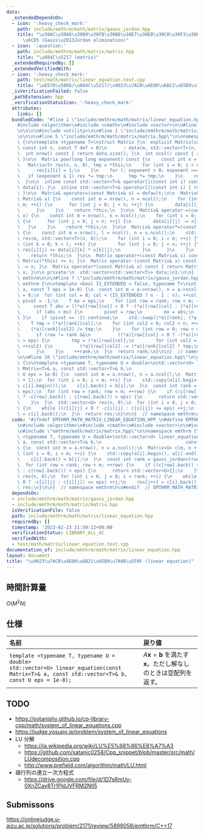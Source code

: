 ```yaml
---
data:
  _extendedDependsOn:
  - icon: ':heavy_check_mark:'
    path: include/emthrm/math/matrix/gauss_jordan.hpp
    title: "\u30AC\u30A6\u30B9\u30FB\u30B8\u30E7\u30EB\u30C0\u30F3\u306E\u6D88\u53BB\
      \u6CD5 (Gauss\u2013Jordan elimination)"
  - icon: ':question:'
    path: include/emthrm/math/matrix/matrix.hpp
    title: "\u884C\u5217 (matrix)"
  _extendedRequiredBy: []
  _extendedVerifiedWith:
  - icon: ':heavy_check_mark:'
    path: test/math/matrix/linear_equation.test.cpp
    title: "\u6570\u5B66/\u884C\u5217/\u9023\u7ACB\u4E00\u6B21\u65B9\u7A0B\u5F0F"
  _isVerificationFailed: false
  _pathExtension: hpp
  _verificationStatusIcon: ':heavy_check_mark:'
  attributes:
    links: []
  bundledCode: "#line 1 \"include/emthrm/math/matrix/linear_equation.hpp\"\n\n\n\n\
    #include <algorithm>\n#include <cmath>\n#include <vector>\n\n#line 1 \"include/emthrm/math/matrix/gauss_jordan.hpp\"\
    \n\n\n\n#include <utility>\n\n#line 1 \"include/emthrm/math/matrix/matrix.hpp\"\
    \n\n\n\n#line 5 \"include/emthrm/math/matrix/matrix.hpp\"\n\nnamespace emthrm\
    \ {\n\ntemplate <typename T>\nstruct Matrix {\n  explicit Matrix(const int m,\
    \ const int n, const T def = 0)\n      : data(m, std::vector<T>(n, def)) {}\n\n\
    \  int nrow() const { return data.size(); }\n  int ncol() const { return data.front().size();\
    \ }\n\n  Matrix pow(long long exponent) const {\n    const int n = nrow();\n \
    \   Matrix<T> res(n, n, 0), tmp = *this;\n    for (int i = 0; i < n; ++i) {\n\
    \      res[i][i] = 1;\n    }\n    for (; exponent > 0; exponent >>= 1) {\n   \
    \   if (exponent & 1) res *= tmp;\n      tmp *= tmp;\n    }\n    return res;\n\
    \  }\n\n  inline const std::vector<T>& operator[](const int i) const { return\
    \ data[i]; }\n  inline std::vector<T>& operator[](const int i) { return data[i];\
    \ }\n\n  Matrix& operator=(const Matrix& x) = default;\n\n  Matrix& operator+=(const\
    \ Matrix& x) {\n    const int m = nrow(), n = ncol();\n    for (int i = 0; i <\
    \ m; ++i) {\n      for (int j = 0; j < n; ++j) {\n        data[i][j] += x[i][j];\n\
    \      }\n    }\n    return *this;\n  }\n\n  Matrix& operator-=(const Matrix&\
    \ x) {\n    const int m = nrow(), n = ncol();\n    for (int i = 0; i < m; ++i)\
    \ {\n      for (int j = 0; j < n; ++j) {\n        data[i][j] -= x[i][j];\n   \
    \   }\n    }\n    return *this;\n  }\n\n  Matrix& operator*=(const Matrix& x)\
    \ {\n    const int m = nrow(), l = ncol(), n = x.ncol();\n    std::vector<std::vector<T>>\
    \ res(m, std::vector<T>(n, 0));\n    for (int i = 0; i < m; ++i) {\n      for\
    \ (int k = 0; k < l; ++k) {\n        for (int j = 0; j < n; ++j) {\n         \
    \ res[i][j] += data[i][k] * x[k][j];\n        }\n      }\n    }\n    data.swap(res);\n\
    \    return *this;\n  }\n\n  Matrix operator+(const Matrix& x) const { return\
    \ Matrix(*this) += x; }\n  Matrix operator-(const Matrix& x) const { return Matrix(*this)\
    \ -= x; }\n  Matrix operator*(const Matrix& x) const { return Matrix(*this) *=\
    \ x; }\n\n private:\n  std::vector<std::vector<T>> data;\n};\n\n}  // namespace\
    \ emthrm\n\n\n#line 7 \"include/emthrm/math/matrix/gauss_jordan.hpp\"\n\nnamespace\
    \ emthrm {\n\ntemplate <bool IS_EXTENDED = false, typename T>\nint gauss_jordan(Matrix<T>*\
    \ a, const T eps = 1e-8) {\n  const int m = a->nrow(), n = a->ncol();\n  int rank\
    \ = 0;\n  for (int col = 0; col < (IS_EXTENDED ? n - 1 : n); ++col) {\n    int\
    \ pivot = -1;\n    T mx = eps;\n    for (int row = rank; row < m; ++row) {\n \
    \     const T abs = ((*a)[row][col] < 0 ? -(*a)[row][col] : (*a)[row][col]);\n\
    \      if (abs > mx) {\n        pivot = row;\n        mx = abs;\n      }\n   \
    \ }\n    if (pivot == -1) continue;\n    std::swap((*a)[rank], (*a)[pivot]);\n\
    \    T tmp = (*a)[rank][col];\n    for (int col2 = 0; col2 < n; ++col2) {\n  \
    \    (*a)[rank][col2] /= tmp;\n    }\n    for (int row = 0; row < m; ++row) {\n\
    \      if (row != rank &&\n          ((*a)[row][col] < 0 ? -(*a)[row][col] : (*a)[row][col])\
    \ > eps) {\n        tmp = (*a)[row][col];\n        for (int col2 = 0; col2 < n;\
    \ ++col2) {\n          (*a)[row][col2] -= (*a)[rank][col2] * tmp;\n        }\n\
    \      }\n    }\n    ++rank;\n  }\n  return rank;\n}\n\n}  // namespace emthrm\n\
    \n\n#line 10 \"include/emthrm/math/matrix/linear_equation.hpp\"\n\nnamespace emthrm\
    \ {\n\ntemplate <typename T, typename U = double>\nstd::vector<U> linear_equation(const\
    \ Matrix<T>& a, const std::vector<T>& b,\n                               const\
    \ U eps = 1e-8) {\n  const int m = a.nrow(), n = a.ncol();\n  Matrix<U> c(m, n\
    \ + 1);\n  for (int i = 0; i < m; ++i) {\n    std::copy(a[i].begin(), a[i].end(),\
    \ c[i].begin());\n    c[i].back() = b[i];\n  }\n  const int rank = gauss_jordan<true>(&c,\
    \ eps);\n  for (int row = rank; row < m; ++row) {\n    if ((c[row].back() < 0\
    \ ? -c[row].back() : c[row].back()) > eps) {\n      return std::vector<U>{};\n\
    \    }\n  }\n  std::vector<U> res(n, 0);\n  for (int i = 0, j = 0; i < rank; ++i)\
    \ {\n    while ((c[i][j] < 0 ? -c[i][j] : c[i][j]) <= eps) ++j;\n    res[j++]\
    \ = c[i].back();\n  }\n  return res;\n}\n\n}  // namespace emthrm\n\n\n"
  code: "#ifndef EMTHRM_MATH_MATRIX_LINEAR_EQUATION_HPP_\n#define EMTHRM_MATH_MATRIX_LINEAR_EQUATION_HPP_\n\
    \n#include <algorithm>\n#include <cmath>\n#include <vector>\n\n#include \"emthrm/math/matrix/gauss_jordan.hpp\"\
    \n#include \"emthrm/math/matrix/matrix.hpp\"\n\nnamespace emthrm {\n\ntemplate\
    \ <typename T, typename U = double>\nstd::vector<U> linear_equation(const Matrix<T>&\
    \ a, const std::vector<T>& b,\n                               const U eps = 1e-8)\
    \ {\n  const int m = a.nrow(), n = a.ncol();\n  Matrix<U> c(m, n + 1);\n  for\
    \ (int i = 0; i < m; ++i) {\n    std::copy(a[i].begin(), a[i].end(), c[i].begin());\n\
    \    c[i].back() = b[i];\n  }\n  const int rank = gauss_jordan<true>(&c, eps);\n\
    \  for (int row = rank; row < m; ++row) {\n    if ((c[row].back() < 0 ? -c[row].back()\
    \ : c[row].back()) > eps) {\n      return std::vector<U>{};\n    }\n  }\n  std::vector<U>\
    \ res(n, 0);\n  for (int i = 0, j = 0; i < rank; ++i) {\n    while ((c[i][j] <\
    \ 0 ? -c[i][j] : c[i][j]) <= eps) ++j;\n    res[j++] = c[i].back();\n  }\n  return\
    \ res;\n}\n\n}  // namespace emthrm\n\n#endif  // EMTHRM_MATH_MATRIX_LINEAR_EQUATION_HPP_\n"
  dependsOn:
  - include/emthrm/math/matrix/gauss_jordan.hpp
  - include/emthrm/math/matrix/matrix.hpp
  isVerificationFile: false
  path: include/emthrm/math/matrix/linear_equation.hpp
  requiredBy: []
  timestamp: '2023-02-23 21:59:12+09:00'
  verificationStatus: LIBRARY_ALL_AC
  verifiedWith:
  - test/math/matrix/linear_equation.test.cpp
documentation_of: include/emthrm/math/matrix/linear_equation.hpp
layout: document
title: "\u9023\u7ACB\u4E00\u6B21\u65B9\u7A0B\u5F0F (linear equation)"
---
```



## 時間計算量

$O(M^2 N)$


## 仕様

|名前|戻り値|
|:--|:--|
|`template <typename T, typename U = double>`<br>`std::vector<U> linear_equation(const Matrix<T>& a, const std::vector<T>& b, const U eps = 1e-8);`|$A \boldsymbol{x} = \boldsymbol{b}$ を満たす $\boldsymbol{x}$。ただし解なしのときは空配列を返す。|


## TODO

- https://sotanishy.github.io/cp-library-cpp/math/system_of_linear_equations.cpp
- https://judge.yosupo.jp/problem/system_of_linear_equations
- LU 分解
  - https://ja.wikipedia.org/wiki/LU%E5%88%86%E8%A7%A3
  - https://github.com/satanic0258/Cpp_snippet/blob/master/src/math/LUdecomposition.cpp
  - http://www.prefield.com/algorithm/math/LU.html
- 疎行列の連立一次方程式
  - https://drive.google.com/file/d/1D7sRmUy-0XnZCay8Tr1PldJVFRM2NII5


## Submissons

https://onlinejudge.u-aizu.ac.jp/solutions/problem/2171/review/5899058/emthrm/C++17
